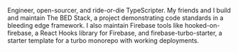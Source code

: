 Engineer, open-sourcer, and ride-or-die TypeScripter. My friends and I build and maintain The BED Stack, a project demonstrating code standards in a bleeding edge framework. I also maintain Firebase tools like hooked-on-firebase, a React Hooks library for Firebase, and firebase-turbo-starter, a starter template for a turbo monorepo with working deployments.